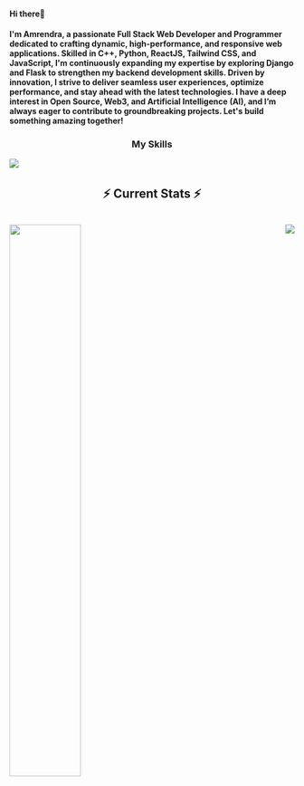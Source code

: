 #### Hi there👋 
#### I'm Amrendra, a passionate Full Stack Web Developer and Programmer dedicated to crafting dynamic, high-performance, and responsive web applications. Skilled in C++, Python, ReactJS, Tailwind CSS, and JavaScript, I'm continuously expanding my expertise by exploring Django and Flask to strengthen my backend development skills. Driven by innovation, I strive to deliver seamless user experiences, optimize performance, and stay ahead with the latest technologies. I have a deep interest in Open Source, Web3, and Artificial Intelligence (AI), and I’m always eager to contribute to groundbreaking projects. Let's build something amazing together!

<h3 align="center">My Skills</h3>
<img align="left" src="https://skillicons.dev/icons?i=cpp,python,js,react,html,css,tailwindcss,redux,nodejs,express,mysql,mongodb,git,django,aws,vercel,netlify,codepen">
<br>
  <h2 align="center">⚡ Current Stats ⚡</h2>
<br>
<div>
  <img align="left" padding="40px" width="50%" src="https://github-readme-stats-eight-theta.vercel.app/api?username=i-am-amrendra&show_icons=true&theme=algolia&include_all_commits=true&count_private=true"/>
  <img align="right" src="https://github-readme-stats-eight-theta.vercel.app/api/top-langs/?username=i-am-amrendra&layout=compact&langs_count=8&hide=html&theme=algolia"/>
</div>

  <br/>

<br/><br/>
